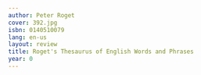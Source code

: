 ```yaml
---
author: Peter Roget
cover: 392.jpg
isbn: 0140510079
lang: en-us
layout: review
title: Roget's Thesaurus of English Words and Phrases
year: 0
---
```


